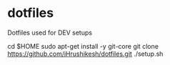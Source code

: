 dotfiles
========

Dotfiles used for DEV setups


cd $HOME
sudo apt-get install -y git-core
git clone https://github.com/iHrushikesh/dotfiles.git
./setup.sh  
